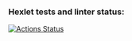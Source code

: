 ### Hexlet tests and linter status:
[![Actions Status](https://github.com/Korvo-iam/python-project-83/actions/workflows/hexlet-check.yml/badge.svg)](https://github.com/Korvo-iam/python-project-83/actions)